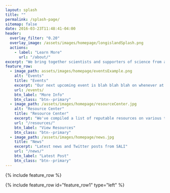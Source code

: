 ```yaml
---
layout: splash
title: ""
permalink: /splash-page/
sitemap: false
date: 2016-03-23T11:48:41-04:00
header:
  overlay_filter: "0.20"
  overlay_image: /assets/images/homepage/longislandSplash.png
  actions:
    - label: "Learn More"
      url: "/about/"
excerpt: "We bring together scientists and supporters of science from all backgrounds to advocate for scientific education and legislation."
feature_row:
  - image_path: assets/images/homepage/eventsExample.png
    alt: "Events"
    title: "Events"
    excerpt: "Our next upcoming event is blah blah blah on whenever at some place"
    url: /events/
    btn_label: "More Info"
    btn_class: "btn--primary"
  - image_path: /assets/images/homepage/resourceCenter.jpg
    alt: "Resource Center"
    title: "Resource Center"
    excerpt: "We've compiled a list of reputable resources on various topics you've asked about. We've also compiled resources for kids, as well as books, podcasts, and general items of interest."
    url: "/resources/"
    btn_label: "View Resources"
    btn_class: "btn--primary"
  - image_path: /assets/images/homepage/news.jpg
    title: "News"
    excerpt: "Latest news and Twitter posts from SALI"
    url: "/news/"
    btn_label: "Latest Post"
    btn_class: "btn--primary"
---
```


{% include feature_row %}

{% include feature_row id="feature_row1" type="left" %}
